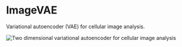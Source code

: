 #	ImageVAE

Variational autoencoder (VAE) for cellular image analysis.

![Two dimensional variational autoencoder for cellular image analysis](/home/schau/Dropbox/figs/conv_vae.png)
